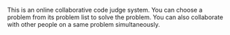 This is an online collaborative code judge system.
You can choose a problem from its problem list to solve the problem.
You can also collaborate with other people on a same problem simultaneously. 
